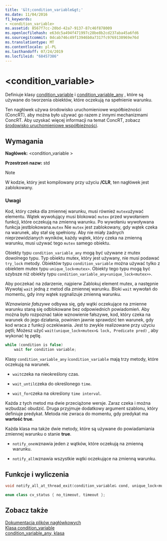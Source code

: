 ```yaml
---
title: '&lt;condition_variable&gt;'
ms.date: 11/04/2016
f1_keywords:
- <condition_variable>
ms.assetid: 8567f7cc-20bd-42a7-9137-87c46f878009
ms.openlocfilehash: e63dc5a494f471997c28be8b2cd237aba45a6fd6
ms.sourcegitcommit: 0dcab746c49f13946b0a7317fc9769130969e76d
ms.translationtype: MT
ms.contentlocale: pl-PL
ms.lasthandoff: 07/24/2019
ms.locfileid: "68457386"
---
```

# <a name="ltconditionvariablegt"></a>&lt;condition_variable&gt;

Definiuje klasy [condition_variable](../standard-library/condition-variable-class.md) i [condition_variable_any](../standard-library/condition-variable-any-class.md) , które są używane do tworzenia obiektów, które oczekują na spełnienie warunku.

Ten nagłówek używa środowisko uruchomieniowe współbieżności (ConcRT), aby można było używać go razem z innymi mechanizmami ConcRT. Aby uzyskać więcej informacji na temat ConcRT, zobacz [środowisko uruchomieniowe współbieżności](../parallel/concrt/concurrency-runtime.md).

## <a name="requirements"></a>Wymagania

**Nagłówek:** \<condition_variable >

**Przestrzeń nazw:** std

> [!NOTE]
> W kodzie, który jest kompilowany przy użyciu **/CLR**, ten nagłówek jest zablokowany.

### <a name="remarks"></a>Uwagi

Kod, który czeka dla zmiennej warunku, musi również `mutex`używać elementu. Wątek wywołujący musi blokować `mutex` przed wywołaniem funkcji, które oczekują na zmienną warunku. Po wywołaniu wywoływana funkcja jestblokowana.`mutex` Nie `mutex` jest zablokowany, gdy wątek czeka na warunek, aby stał się spełniony. Aby nie miały żadnych nieprzewidzianych wyników, każdy wątek, który czeka na zmienną warunku, musi używać tego `mutex` samego obiektu.

Obiekty typu `condition_variable_any` mogą być używane z mutex dowolnego typu. Typ obiektu mutex, który jest używany, nie musi podawać `try_lock` metody. Obiektów typu `condition_variable` można używać tylko z obiektem mutex typu `unique_lock<mutex>`. Obiekty tego typu mogą być szybsze niż obiekty typu `condition_variable_any<unique_lock<mutex>>`.

Aby poczekać na zdarzenie, najpierw Zablokuj element mutex, a następnie Wywołaj `wait` jedną z metod dla zmiennej warunku. Bloki `wait` wywołań do momentu, gdy inny wątek sygnalizuje zmienną warunku.

*Wznawianie fałszywe* odbywa się, gdy wątki oczekujące na zmienne warunku staną się odblokowane bez odpowiednich powiadomień. Aby można było rozpoznać takie wznowienie fałszywe, kod, który czeka na warunek do jego działania, powinien jawnie sprawdzić ten warunek, gdy kod wraca z funkcji oczekiwania. Jest to zwykle realizowane przy użyciu pętli; Możesz użyć `wait(unique_lock<mutex>& lock, Predicate pred)` , aby wykonać tę pętlę.

```cpp
while (condition is false)
    wait for condition variable;
```

Klasy `condition_variable_any` i`condition_variable` mają trzy metody, które oczekują na warunek.

- `wait`czeka na nieokreślony czas.

- `wait_until`czeka do określonego `time`.

- `wait_for`czeka na określony `time interval`.

Każda z tych metod ma dwie przeciążone wersje. Zaraz czeka i można wzbudzać obudzić. Druga przyjmuje dodatkowy argument szablonu, który definiuje predykat. Metoda nie zwraca do momentu, gdy predykat ma **wartość true**.

Każda klasa ma także dwie metody, które są używane do powiadamiania zmiennej warunku o stanie **true**.

- `notify_one`wznawia jeden z wątków, które oczekują na zmienną warunku.

- `notify_all`wznawia wszystkie wątki oczekujące na zmienną warunku.

## <a name="functions-and-enums"></a>Funkcje i wyliczenia

```cpp
void notify_all_at_thread_exit(condition_variable& cond, unique_lock<mutex> lk);

enum class cv_status { no_timeout, timeout };
```

## <a name="see-also"></a>Zobacz także

[Dokumentacja plików nagłówkowych](../standard-library/cpp-standard-library-header-files.md)\
[Klasa condition_variable](../standard-library/condition-variable-class.md)\
[condition_variable_any, klasa](../standard-library/condition-variable-any-class.md)
